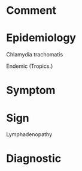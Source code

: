 # Comment

# Epidemiology

Chlamydia trachomatis

Endemic
(Tropics.)

# Symptom

# Sign

Lymphadenopathy

# Diagnostic
